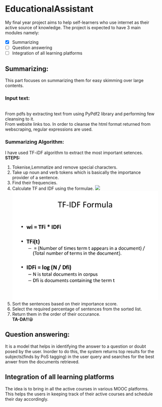 # EducationalAssistant
My final year project aims to help self-learners who use internet as their active source of knowledge. The project is expected to have 3 main modules namely:
- [x] Summarizing
- [ ] Question answering
- [ ] Integration of all learning platforms

## Summarizing:
This part focuses on summarizing them for easy skimming over large contents.
### Input text:
<br>From pdfs by extracting text from using PyPdf2 library and performing few cleansing to it.
<br>From website links too. In order to cleanse the html format returned from webscraping, regular expressions are used.
### Summarizing Algorithm:
I have used TF-iDF algorithm to extract the most important setences.
<br>**STEPS:**
1. Tokenise,Lemmatize and remove special characters.
2. Take up noun and verb tokens which is basically the importance provider of a sentence.
3. Find their frequencies.
4. Calculate TF and IDF using the formulae.
![](/tfidf.png)
![](https://github.com/AthiraKarthe/EducationAssistant/blob/master/tfidf.jpg)
5. Sort the sentences based on their importance score.
6. Select the required percentage  of sentences from the sorted list.
7. Return them in the order of their occurance.
<br>                                                   **TA-DA!!**:grin:
## Question answering:
It is a model that helps in identifying the answer to a question or doubt posed by the user. Inorder to do this, the system returns top results for the subjects(finds by PoS tagging) in the user query and searches for the best anwer from the documents retrieved. 
## Integration of all learning platforms
The idea is to bring in all the active courses in various MOOC platforms. This helps the users in keeping track of their active courses and schedule their day accordingly.
